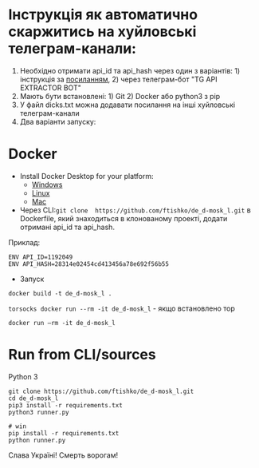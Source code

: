 # Інструкція як автоматично скаржитись на хуйловські телеграм-канали:
1. Необхідно отримати api_id та api_hash через один з варіантів: 1) інструкція за [посиланням](https://docs.telethon.dev/en/latest/basic/signing-in.html), 2) через телеграм-бот "TG API EXTRACTOR BOT"
2. Мають бути встановлені: 1) Git 2) Docker або python3 з pip 
3. У файл dicks.txt можна додавати посилання на інші хуйловські телеграм-канали
4. Два варіанти запуску:

# Docker
* Install Docker Desktop for your platform:
  - [Windows](https://docs.docker.com/desktop/windows/install)
  - [Linux](https://docs.docker.com/engine/install/ubuntu/)
  - [Mac](https://docs.docker.com/desktop/mac/install)
* Через CLI:`git clone  https://github.com/ftishko/de_d-mosk_l.git`
в Dockerfile, який знаходиться в клонованому проекті, додати отримані api_id та api_hash.

Приклад: 
```
ENV API_ID=1192049
ENV API_HASH=28314e02454cd413456a78e692f56b55
```
* Запуск

`docker build -t de_d-mosk_l .`

`torsocks docker run --rm -it de_d-mosk_l` - якщо встановлено тор

`docker run —rm -it de_d-mosk_l`

# Run from CLI/sources
Python 3

```
git clone https://github.com/ftishko/de_d-mosk_l.git
cd de_d-mosk_l
pip3 install -r requirements.txt
python3 runner.py

# win
pip install -r requirements.txt
python runner.py

```

Слава Україні! Смерть ворогам!